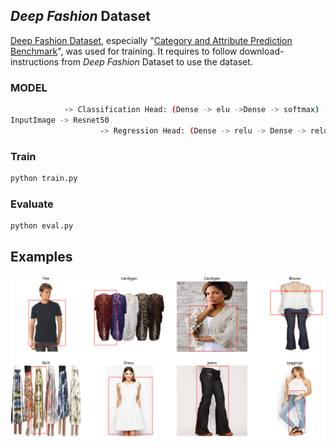## *Deep Fashion* Dataset
[Deep Fashion Dataset](http://mmlab.ie.cuhk.edu.hk/projects/DeepFashion.html), especially "[Category and Attribute Prediction Benchmark](http://mmlab.ie.cuhk.edu.hk/projects/DeepFashion/AttributePrediction.html)", was used for training.
It requires to follow download-instructions from *Deep Fashion* Dataset to use the dataset.

### MODEL
```sh
			-> Classification Head: (Dense -> elu ->Dense -> softmax) -> category
InputImage -> Resnet50 
	                -> Regression Head: (Dense -> relu -> Dense -> relu -> Dense) -> bbox(x1, y1, x2, x3)

```

### Train
```sh
python train.py
```

### Evaluate
```sh
python eval.py
```


## Examples

![Bbox](/imgs/2.png)


